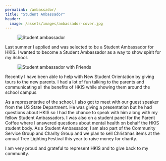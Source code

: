 ```yaml
---
permalink: /ambassador/
title: "Student Ambassador"
header:
  image: /assets/images/ambassador-cover.jpg
---
```


<figure style="width: 50%" class="align-right">
  <img src="{{ site.url }}{{ site.baseurl }}/assets/images/ambassador001.jpg" alt="Student ambassador">
</figure>
Last summer I applied and was selected to be a Student Ambassador for HKIS. I wanted to become a Student Ambassador as a way to show spirit for my School.  

<figure style="width: 50%" class="align-left">
  <img src="{{ site.url }}{{ site.baseurl }}/assets/images/ambassador002.jpg" alt="Student ambassador with Friends">
</figure>
Recently I have been able to help with New Student Orientation by giving tours to the new parents. I had a lot of fun talking to the parents and communicating all the benefits of HKIS while showing them around the school campus. 

As a representative of the school, I also got to meet with our guest speaker from the US State Department. He was giving a presentation but he had questions about HKIS so I had the chance to speak with him along with my fellow Student Ambassadors. I was also on a student panel for the Parent Coffee where I answered questions about mental health on behalf the HKIS student body. As a Student Ambassador, I am also part of the Community Service Group and Charity Group and we plan to sell Christmas items at the annual Tree Lighting Festival this year to raise money for charity.

I am very proud and grateful to represent HKIS and to give back to my community.
